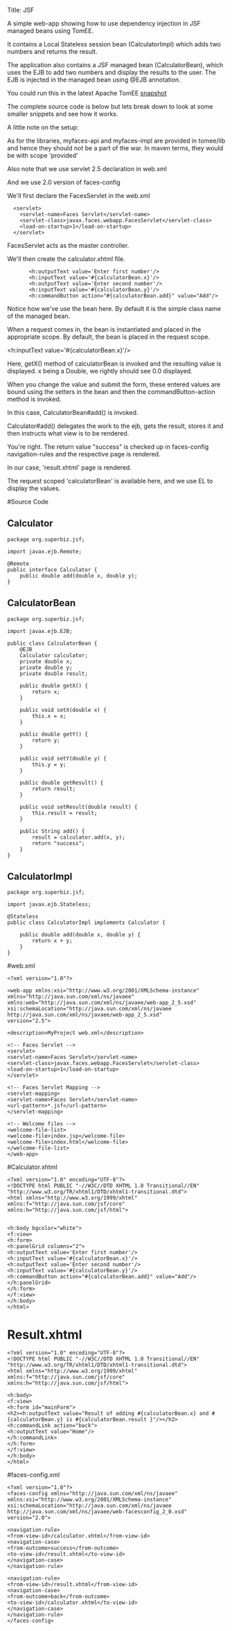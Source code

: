 Title: JSF

A simple web-app showing how to use dependency injection in JSF managed beans using TomEE.

It contains a Local Stateless session bean (CalculatorImpl) which adds two numbers and returns the result.

The application also contains a JSF managed bean (CalculatorBean), which uses the EJB to add two numbers
and display the results to the user. The EJB is injected in the managed bean using @EJB annotation.

You could run this in the latest Apache TomEE [snapshot](https://repository.apache.org/content/repositories/snapshots/org/apache/openejb/apache-tomee/)

The complete source code is below but lets break down to look at some smaller snippets and see  how it works.


A little note on the setup:

As for the libraries, myfaces-api and myfaces-impl are provided in tomee/lib and hence they should not be a part of the
war. In maven terms, they would be with scope 'provided'

Also note that we use servlet 2.5 declaration in web.xml
<web-app xmlns:xsi="http://www.w3.org/2001/XMLSchema-instance"
  xmlns="http://java.sun.com/xml/ns/javaee"
  xmlns:web="http://java.sun.com/xml/ns/javaee/web-app_2_5.xsd"
  xsi:schemaLocation="http://java.sun.com/xml/ns/javaee
      http://java.sun.com/xml/ns/javaee/web-app_2_5.xsd"
  version="2.5">

And we use 2.0 version of faces-config

 <faces-config xmlns="http://java.sun.com/xml/ns/javaee"
               xmlns:xsi="http://www.w3.org/2001/XMLSchema-instance"
               xsi:schemaLocation="http://java.sun.com/xml/ns/javaee
       http://java.sun.com/xml/ns/javaee/web-facesconfig_2_0.xsd"
               version="2.0">


We'll first declare the FacesServlet in the web.xml

      <servlet>
        <servlet-name>Faces Servlet</servlet-name>
        <servlet-class>javax.faces.webapp.FacesServlet</servlet-class>
        <load-on-startup>1</load-on-startup>
      </servlet>

FacesServlet acts as the master controller.

We'll then create the calculator.xhtml file.

           <h:outputText value='Enter first number'/>
           <h:inputText value='#{calculatorBean.x}'/>
           <h:outputText value='Enter second number'/>
           <h:inputText value='#{calculatorBean.y}'/>
           <h:commandButton action="#{calculatorBean.add}" value="Add"/>


Notice how we've use the bean here.
By default it is the simple class name of the managed bean.

When a request comes in, the bean is instantiated and placed in the appropriate scope.
By default, the bean is placed in the request scope.

<h:inputText value='#{calculatorBean.x}'/>

Here, getX() method of calculatorBean is invoked and the resulting value is displayed.
x being a Double, we rightly should see 0.0 displayed.

When you change the value and submit the form, these entered values are bound using the setters
in the bean and then the commandButton-action method is invoked.

In this case, CalculatorBean#add() is invoked.

Calculator#add() delegates the work to the ejb, gets the result, stores it
and then instructs what view is to be rendered.

You're right. The return value "success" is checked up in faces-config navigation-rules
and the respective page is rendered.

In our case, 'result.xhtml' page is rendered.

The request scoped 'calculatorBean' is available here, and we use EL to display the values.

#Source Code

## Calculator

    package org.superbiz.jsf;
    
    import javax.ejb.Remote;
    
    @Remote
    public interface Calculator {
        public double add(double x, double y);
    }

## CalculatorBean

    package org.superbiz.jsf;
    
    import javax.ejb.EJB;
    
    public class CalculatorBean {
        @EJB
        Calculator calculator;
        private double x;
        private double y;
        private double result;
    
        public double getX() {
            return x;
        }
    
        public void setX(double x) {
            this.x = x;
        }
    
        public double getY() {
            return y;
        }
    
        public void setY(double y) {
            this.y = y;
        }
    
        public double getResult() {
            return result;
        }
    
        public void setResult(double result) {
            this.result = result;
        }
    
        public String add() {
            result = calculator.add(x, y);
            return "success";
        }
    }

## CalculatorImpl

    package org.superbiz.jsf;
    
    import javax.ejb.Stateless;
    
    @Stateless
    public class CalculatorImpl implements Calculator {
    
        public double add(double x, double y) {
            return x + y;
        }
    }


#web.xml

    <?xml version="1.0"?>

    <web-app xmlns:xsi="http://www.w3.org/2001/XMLSchema-instance"
    xmlns="http://java.sun.com/xml/ns/javaee"
    xmlns:web="http://java.sun.com/xml/ns/javaee/web-app_2_5.xsd"
    xsi:schemaLocation="http://java.sun.com/xml/ns/javaee
    http://java.sun.com/xml/ns/javaee/web-app_2_5.xsd"
    version="2.5">

    <description>MyProject web.xml</description>

    <!-- Faces Servlet -->
    <servlet>
    <servlet-name>Faces Servlet</servlet-name>
    <servlet-class>javax.faces.webapp.FacesServlet</servlet-class>
    <load-on-startup>1</load-on-startup>
    </servlet>

    <!-- Faces Servlet Mapping -->
    <servlet-mapping>
    <servlet-name>Faces Servlet</servlet-name>
    <url-pattern>*.jsf</url-pattern>
    </servlet-mapping>

    <!-- Welcome files -->
    <welcome-file-list>
    <welcome-file>index.jsp</welcome-file>
    <welcome-file>index.html</welcome-file>
    </welcome-file-list>
    </web-app>


#Calculator.xhtml

    <?xml version="1.0" encoding="UTF-8"?>
    <!DOCTYPE html PUBLIC "-//W3C//DTD XHTML 1.0 Transitional//EN"
    "http://www.w3.org/TR/xhtml1/DTD/xhtml1-transitional.dtd">
    <html xmlns="http://www.w3.org/1999/xhtml"
    xmlns:f="http://java.sun.com/jsf/core"
    xmlns:h="http://java.sun.com/jsf/html">


    <h:body bgcolor="white">
    <f:view>
    <h:form>
    <h:panelGrid columns="2">
    <h:outputText value='Enter first number'/>
    <h:inputText value='#{calculatorBean.x}'/>
    <h:outputText value='Enter second number'/>
    <h:inputText value='#{calculatorBean.y}'/>
    <h:commandButton action="#{calculatorBean.add}" value="Add"/>
    </h:panelGrid>
    </h:form>
    </f:view>
    </h:body>
    </html>


 # Result.xhtml

    <?xml version="1.0" encoding="UTF-8"?>
    <!DOCTYPE html PUBLIC "-//W3C//DTD XHTML 1.0 Transitional//EN"
    "http://www.w3.org/TR/xhtml1/DTD/xhtml1-transitional.dtd">
    <html xmlns="http://www.w3.org/1999/xhtml"
    xmlns:f="http://java.sun.com/jsf/core"
    xmlns:h="http://java.sun.com/jsf/html">

    <h:body>
    <f:view>
    <h:form id="mainForm">
    <h2><h:outputText value="Result of adding #{calculatorBean.x} and #{calculatorBean.y} is #{calculatorBean.result }"/></h2>
    <h:commandLink action="back">
    <h:outputText value="Home"/>
    </h:commandLink>
    </h:form>
    </f:view>
    </h:body>
    </html>

 #faces-config.xml

    <?xml version="1.0"?>
    <faces-config xmlns="http://java.sun.com/xml/ns/javaee"
    xmlns:xsi="http://www.w3.org/2001/XMLSchema-instance"
    xsi:schemaLocation="http://java.sun.com/xml/ns/javaee
    http://java.sun.com/xml/ns/javaee/web-facesconfig_2_0.xsd"
    version="2.0">

    <navigation-rule>
    <from-view-id>/calculator.xhtml</from-view-id>
    <navigation-case>
    <from-outcome>success</from-outcome>
    <to-view-id>/result.xhtml</to-view-id>
    </navigation-case>
    </navigation-rule>

    <navigation-rule>
    <from-view-id>/result.xhtml</from-view-id>
    <navigation-case>
    <from-outcome>back</from-outcome>
    <to-view-id>/calculator.xhtml</to-view-id>
    </navigation-case>
    </navigation-rule>
    </faces-config>